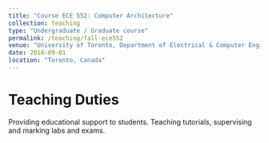 ```yaml
---
title: "Course ECE 552: Computer Architecture"
collection: teaching
type: "Undergraduate / Graduate course"
permalink: /teaching/fall-ece552
venue: "University of Toronto, Department of Electrical & Computer Engineering"
date: 2018-09-01
location: "Toronto, Canada"
---
```


Teaching Duties
======

Providing educational support to students. Teaching tutorials, supervising and marking labs and exams.
